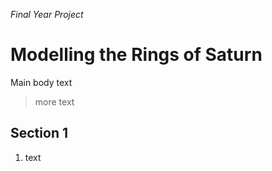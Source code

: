 *Final Year Project*
# Modelling the Rings of Saturn

Main body text

> more text

## Section 1

01. text
